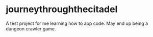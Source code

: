 # journeythroughthecitadel
A test project for me learning how to app code. May end up being a dungeon crawler game.
